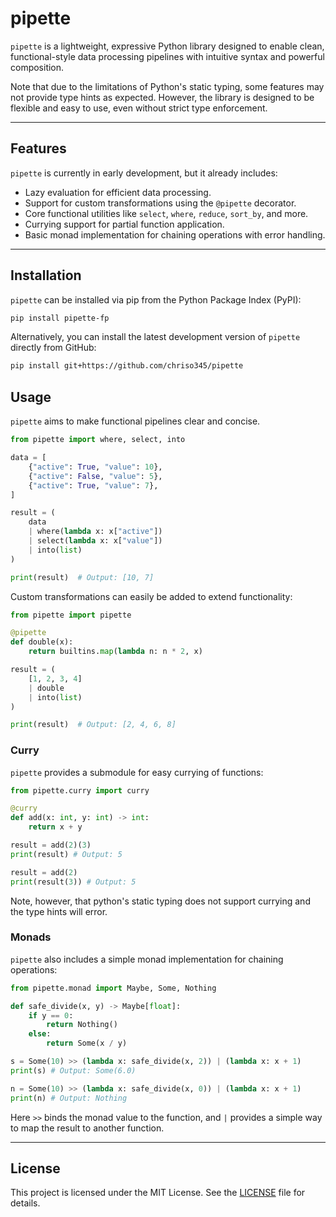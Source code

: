 # pipette

`pipette` is a lightweight, expressive Python library designed to enable clean, functional-style data processing pipelines with intuitive syntax and powerful composition.

Note that due to the limitations of Python's static typing, some features may not provide type hints as expected. However, the library is designed to be flexible and easy to use, even without strict type enforcement.

---

## Features

`pipette` is currently in early development, but it already includes:
- Lazy evaluation for efficient data processing.
- Support for custom transformations using the `@pipette` decorator.
- Core functional utilities like `select`, `where`, `reduce`, `sort_by`, and more.
- Currying support for partial function application.
- Basic monad implementation for chaining operations with error handling.

---

## Installation

`pipette` can be installed via pip from the Python Package Index (PyPI):

```bash
pip install pipette-fp
```

Alternatively, you can install the latest development version of `pipette` directly from GitHub:

```bash
pip install git+https://github.com/chriso345/pipette
```

## Usage

`pipette` aims to make functional pipelines clear and concise.
```python
from pipette import where, select, into

data = [
    {"active": True, "value": 10},
    {"active": False, "value": 5},
    {"active": True, "value": 7},
]

result = (
    data
    | where(lambda x: x["active"])
    | select(lambda x: x["value"])
    | into(list)
)

print(result)  # Output: [10, 7]
```

Custom transformations can easily be added to extend functionality:
```python
from pipette import pipette

@pipette
def double(x):
    return builtins.map(lambda n: n * 2, x)

result = (
    [1, 2, 3, 4]
    | double
    | into(list)
)

print(result)  # Output: [2, 4, 6, 8]
```

### Curry

`pipette` provides a submodule for easy currying of functions:
```python
from pipette.curry import curry

@curry
def add(x: int, y: int) -> int:
    return x + y

result = add(2)(3)
print(result) # Output: 5

result = add(2)
print(result(3)) # Output: 5
```

Note, however, that python's static typing does not support currying and the type hints will error.

### Monads

`pipette` also includes a simple monad implementation for chaining operations:
```python
from pipette.monad import Maybe, Some, Nothing

def safe_divide(x, y) -> Maybe[float]:
    if y == 0:
        return Nothing()
    else:
        return Some(x / y)

s = Some(10) >> (lambda x: safe_divide(x, 2)) | (lambda x: x + 1)
print(s) # Output: Some(6.0)

n = Some(10) >> (lambda x: safe_divide(x, 0)) | (lambda x: x + 1)
print(n) # Output: Nothing
```

Here `>>` binds the monad value to the function, and `|` provides a simple way to map the result to another function.


---

## License

This project is licensed under the MIT License. See the [LICENSE](LICENSE) file for details.
